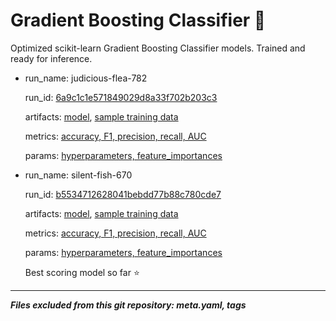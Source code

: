 # Gradient Boosting Classifier 🚀

Optimized scikit-learn Gradient Boosting Classifier models. Trained and ready for inference.

- run_name: judicious-flea-782

  run_id: [6a9c1c1e571849029d8a33f702b203c3](./345569890189320585/6a9c1c1e571849029d8a33f702b203c3/)

  artifacts: [model](./345569890189320585/6a9c1c1e571849029d8a33f702b203c3/artifacts/model/), [sample training data](./345569890189320585/6a9c1c1e571849029d8a33f702b203c3/artifacts/sample_train_data_34656.csv)

  metrics: [accuracy, F1, precision, recall, AUC](./345569890189320585/6a9c1c1e571849029d8a33f702b203c3/metrics/)

  params: [hyperparameters, feature_importances](./345569890189320585/6a9c1c1e571849029d8a33f702b203c3/params/)

- run_name: silent-fish-670

  run_id: [b5534712628041bebdd77b88c780cde7](./345569890189320585/b5534712628041bebdd77b88c780cde7/)

  artifacts: [model](./345569890189320585/b5534712628041bebdd77b88c780cde7/artifacts/model/), [sample training data](./345569890189320585/b5534712628041bebdd77b88c780cde7/artifacts/sample_train_data_79569.csv)

  metrics: [accuracy, F1, precision, recall, AUC](./345569890189320585/b5534712628041bebdd77b88c780cde7/metrics/)

  params: [hyperparameters, feature_importances](./345569890189320585/b5534712628041bebdd77b88c780cde7/params/)

  Best scoring model so far ⭐

---

**_Files excluded from this git repository: meta.yaml, tags_**
